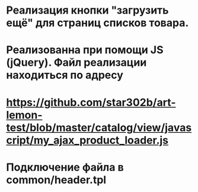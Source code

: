 # Реализация кнопки "загрузить ещё" для страниц списков товара.
# Реализованна при помощи JS (jQuery). Файл реализации находиться по адресу 
# https://github.com/star302b/art-lemon-test/blob/master/catalog/view/javascript/my_ajax_product_loader.js
# Подключение файла в common/header.tpl
